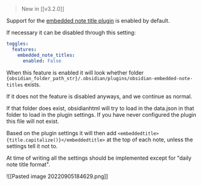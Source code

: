 > New in [[v3.2.0]]

Support for the [embedded note title plugin](https://github.com/mgmeyers/obsidian-embedded-note-titles) is enabled by default.

If necessary it can be disabled through this setting:

``` yaml
toggles:
  features:
    embedded_note_titles:
      enabled: False
```

When this feature is enabled it will look whether folder `{obsidian_folder_path_str}/.obsidian/plugins/obsidian-embedded-note-titles` exists. 

If it does not the feature is disabled anyways, and we continue as normal.

If that folder does exist, obsidianhtml will try to load in the data.json in that folder to load in the plugin settings. If you have never configured the plugin this file will not exist. 

Based on the plugin settings it will then add `<embeddedtitle>{title.capitalize()}</embeddedtitle>` at the top of each note, unless the settings tell it not to.

At time of writing all the settings should be implemented except for "daily note title format".

![[Pasted image 20220905184629.png]]